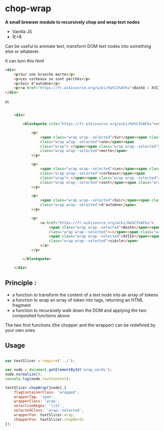 # chop-wrap

**A small browser module to recursively chop and wrap text nodes**

* Vanilla JS
* IE>8

Can be useful to animate text, transform DOM text nodes into something else or whatever.

It can turn this html

```html
<div>
    <p>Sur une branche morte</p>
    <p>Les corbeaux se sont perchés</p>
    <p>Soir d'automne</p>
    <p><a href="https://fr.wikisource.org/wiki/Ha%C3%AFku">Bashō – XVIIe siècle</a></p>
</div>
```

in

```html

    <div>

        <blockquote cite="https://fr.wikisource.org/wiki/Ha%C3%AFku"><span class="wrap"></span>

            <p>
                <span class="wrap wrap--selected">Sur</span><span class="wrap"> </span><span
                class="wrap wrap--selected">une</span><span
                class="wrap"> </span><span class="wrap wrap--selected">branche</span><span class="wrap"> </span><span
                class="wrap wrap--selected">morte</span>
            </p>

            <p>
                <span class="wrap wrap--selected">Les</span><span class="wrap"> </span><span
                class="wrap wrap--selected">corbeaux</span><span
                class="wrap"> </span><span class="wrap wrap--selected">se</span><span class="wrap"> </span><span
                class="wrap wrap--selected">sont</span><span class="wrap"> </span><span class="wrap wrap--selected">perchés</span>
            </p>

            <p>
                <span class="wrap wrap--selected">Soir</span><span class="wrap"> </span><span
                class="wrap wrap--selected">d'automne</span>
            </p>

            <p>
                <a href="https://fr.wikisource.org/wiki/Ha%C3%AFku">
                    <span class="wrap wrap--selected">Bashō</span><span class="wrap"> </span><span
                    class="wrap wrap--selected">–</span><span class="wrap"> </span>
                    <span class="wrap wrap--selected">XVIIe</span><span class="wrap"> </span><span
                    class="wrap wrap--selected">siècle</span>
                </a>
            </p>

        </blockquote>

    </div>
```

## Principle :

* a function to transform the content of a text node into an array of tokens
* a function to wrap an array of token into tags, returning an HTML fragment
* a function to recursively walk down the DOM and applying the two composited functions above

The two first functions (the chopper and the wrapper) can be redefined by your own ones.


## Usage

```javascript

var textSlicer = require('../');

var node = document.getElementById('wrap_words');
node.normalize();
console.log(node.textContent);

textSlicer.chopWrap([node],{
    flagContainerClass: 'wrapped',
    wrapperTag: 'span',
    wrapperClass: 'wrap',
    selectionRegex: '\\S+',
    selectedClass: 'wrap--selected',
    wrapperFun: textSlicer.wrap,
    chopperFun: textSlicer.chopWords
});

```
